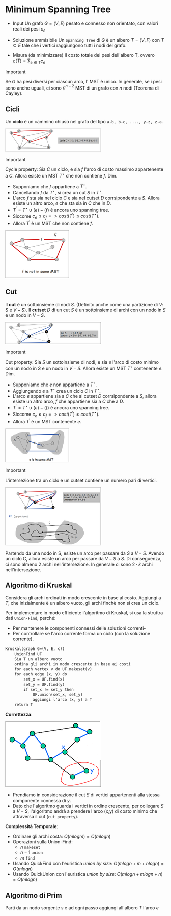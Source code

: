 # Minimum Spanning Tree

- Input
Un grafo $G = (V, E)$ pesato e connesso non orientato, con valori reali dei pesi $c_{e}$

- Soluzione ammisibile
Un `Spanning Tree` di $G$ è un albero $T = (V, F)$ con $T \subseteq E$ tale che i vertici raggiungono tutti i nodi del grafo.

- Misura (da minimizzare)
Il costo totale dei pesi dell'albero T, ovvero $c(T) = \sum_{e\in T}c_{e}$

> [!IMPORTANT]
> Se $G$ ha pesi diversi per ciascun arco, l' MST è unico. In generale, se i pesi sono anche uguali, ci sono $n^{n-2}$ MST di un 
> grafo con $n$ nodi (Teorema di Cayley).

## Cicli
Un **ciclo** è un cammino chiuso nel grafo del tipo `a-b, b-c, ...., y-z, z-a`.

<img src="img/mst/ciclo.png" width="300" />

> [!IMPORTANT]
> Cycle property: Sia $C$ un ciclo, e sia $f$ l'arco di costo massimo appartenente a $C$. Allora esiste un MST $T^{\star}$ che non contiene $f$.
> Dim.  
> - Supponiamo che $f$ appartiene a $T^{\star}$.
> - Cancellando $f$ da $T^{\star}$, si crea un cut $S$ in $T^{\star}$.
> - L'arco $f$ sta sia nel ciclo $C$ e sia nel cutset $D$ corrsipondente a $S$. Allora esiste un altro arco, $e$ che sta sia in $C$ che in $D$.
> - $T^{'} = T^{\star} \cup ( e ) - ( f )$ è ancora uno spanning tree.
> - Siccome $c_{e} \leq c_{f} => cost(T^{'}) \leq cost(T^{\star})$.
> - Allora $T^{'}$ è un MST che non contiene $f$.

<img src="img/mst/ciclop.png" width="200" />

## Cut
Il **cut** è un sottoinsieme di nodi $S$. (Definito anche come una partizione di $V$: $S$ e $V - S$).
Il **cutset** $D$ di un cut $S$ è un sottoinsieme di archi con un nodo in $S$ e un nodo in $V - S$.

<img src="img/mst/cut.png" width="300" />

> [!IMPORTANT]
> Cut property: Sia $S$ un sottoinsieme di nodi, e sia $e$ l'arco di costo minimo con un nodo in $S$ e un nodo in $V - S$. Allora 
> esiste un MST $T^{\star}$ contenente $e$.
> Dim.  
> - Supponiamo che $e$ non appartiene a $T^{\star}$.
> - Aggiungendo $e$ a $T^{\star}$ crea un ciclo $C$ in $T^{\star}$.
> - L'arco $e$ appartiene sia a $C$ che al cutset $D$ corrsipondente a $S$, allora esiste un altro arco, $f$ che appartiene sia a $C$ che a $D$.
> - $T^{'} = T^{\star} \cup ( e ) - ( f )$ è ancora uno spanning tree.
> - Siccome $c_{e} \leq c_{f} => cost(T^{'}) \leq cost(T^{\star})$.
> - Allora $T^{'}$ è un MST contenente $e$.

<img src="img/mst/cutp.png" width="200" />

> [!IMPORTANT]
> L'intersezione tra un ciclo e un cutset contiene un numero pari di vertici.

<img src="img/mst/intersezione.png" width="300" />

Partendo da una nodo in S, esiste un arco per passare da $S$ a $V - S$. Avendo un ciclo C, allora esiste un arco per 
passare da $V - S$ a $S$. Di conseguenza, ci sono almeno 2 archi nell'intersezione. In generale ci sono $2\cdot k$ archi nell'intersezione.

## Algoritmo di Kruskal

Considera gli archi ordinati in modo crescente in base al costo. Aggiungi a $T$, che inizialmente è un albero vuoto, gli archi 
finchè non si crea un ciclo.

Per implementare in modo efficiente l'algoritmo di Kruskal, si usa la struttra dati `Union-Find`, perché:
- Per mantenere le componenti connessi delle soluzioni correnti-
- Per controllare se l'arco corrente forma un ciclo (con la soluzione corrente).

```
Kruskal(graph G=(V, E, c))
    UnionFind UF 
    Sia T un albero vuoto
    ordina gli archi in modo crescente in base ai costi
    for each vertex v do UF.makeset(v)
    for each edge (x, y) do 
        set_x = UF.find(x)
        set_y = UF.find(y)
        if set_x != set_y then 
            UF.union(set_x, set_y)
            aggiungi l'arco (x, y) a T
    return T
```

**Correttezza**: 

<img src="img/mst/kruskal.png" width="300" />

- Prendiamo in considerazione il cut $S$ di vertici appartenenti alla stessa componente connessa di $y$. 
- Dato che l'algoritmo guarda i vertici in ordine crescente, per collegare $S$ a $V - S$, l'algoritmo andrà a prendere l'arco (x,y) di costo minimo che attraversa il cut (`cut property`). 

**Complessità Temporale**:

- Ordinare gli archi costa: $O(m log m) = O(m log n)$
- Operazioni sulla Union-Find: 
    - $n$ `makeset`
    - $n - 1$ `union`
    - $m$ `find`
- Usando QuickFind con l'euristica *union by size*: $O(m log n + m + n log n) = O(m log n)$
- Usando QuickUnion con l'euristica *union by size*: $O(m log n + m log n + n) = O(m log n)$


## Algoritmo di Prim 

Parti da un nodo sorgente $s$ e ad ogni passo aggiungi all'albero $T$ l'arco $e$ 
